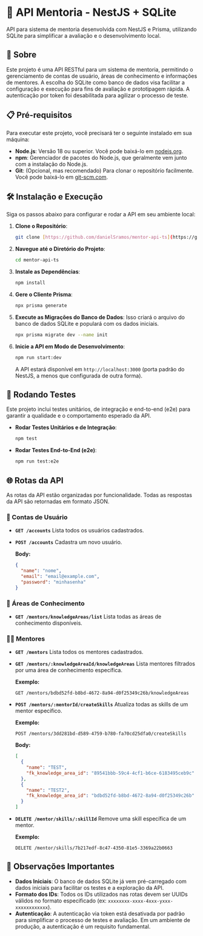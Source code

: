 # 🚀 API Mentoria - NestJS + SQLite

API para sistema de mentoria desenvolvida com NestJS e Prisma, utilizando SQLite para simplificar a avaliação e o desenvolvimento local.

## 🌟 Sobre

Este projeto é uma API RESTful para um sistema de mentoria, permitindo o gerenciamento de contas de usuário, áreas de conhecimento e informações de mentores. A escolha do SQLite como banco de dados visa facilitar a configuração e execução para fins de avaliação e prototipagem rápida. A autenticação por token foi desabilitada para agilizar o processo de teste.

## 📋 Pré-requisitos

Para executar este projeto, você precisará ter o seguinte instalado em sua máquina:

* **Node.js**: Versão 18 ou superior. Você pode baixá-lo em [nodejs.org](https://nodejs.org/).
* **npm**: Gerenciador de pacotes do Node.js, que geralmente vem junto com a instalação do Node.js.
* **Git**: (Opcional, mas recomendado) Para clonar o repositório facilmente. Você pode baixá-lo em [git-scm.com](https://git-scm.com/).

## 🛠️ Instalação e Execução

Siga os passos abaixo para configurar e rodar a API em seu ambiente local:

1.  **Clone o Repositório**:
    ```bash
    git clone [https://github.com/danielSramos/mentor-api-ts](https://github.com/danielSramos/mentor-api-ts)
    ```
2.  **Navegue até o Diretório do Projeto**:
    ```bash
    cd mentor-api-ts
    ```
3.  **Instale as Dependências**:
    ```bash
    npm install
    ```
4.  **Gere o Cliente Prisma**:
    ```bash
    npx prisma generate
    ```
5.  **Execute as Migrações do Banco de Dados**:
    Isso criará o arquivo do banco de dados SQLite e populará com os dados iniciais.
    ```bash
    npx prisma migrate dev --name init
    ```
6.  **Inicie a API em Modo de Desenvolvimento**:
    ```bash
    npm run start:dev
    ```
    A API estará disponível em `http://localhost:3000` (porta padrão do NestJS, a menos que configurada de outra forma).

## 🧪 Rodando Testes

Este projeto inclui testes unitários, de integração e end-to-end (e2e) para garantir a qualidade e o comportamento esperado da API.

* **Rodar Testes Unitários e de Integração**:
    ```bash
    npm test
    ```
* **Rodar Testes End-to-End (e2e)**:
    ```bash
    npm run test:e2e
    ```

## 🌐 Rotas da API

As rotas da API estão organizadas por funcionalidade. Todas as respostas da API são retornadas em formato JSON.

### 👤 Contas de Usuário

* **`GET /accounts`**
    Lista todos os usuários cadastrados.

* **`POST /accounts`**
    Cadastra um novo usuário.

    **Body:**
    ```json
    {
      "name": "nome",
      "email": "email@example.com",
      "password": "minhasenha"
    }
    ```

### 🧠 Áreas de Conhecimento

* **`GET /mentors/knowledgeAreas/list`**
    Lista todas as áreas de conhecimento disponíveis.

### 👨‍🏫 Mentores

* **`GET /mentors`**
    Lista todos os mentores cadastrados.

* **`GET /mentors/:knowledgeAreaId/knowledgeAreas`**
    Lista mentores filtrados por uma área de conhecimento específica.

    **Exemplo:**
    ```
    GET /mentors/bdbd52fd-b8bd-4672-8a94-d0f25349c26b/knowledgeAreas
    ```

* **`POST /mentors/:mentorId/createSkills`**
    Atualiza todas as skills de um mentor específico.

    **Exemplo:**
    ```
    POST /mentors/3dd281bd-d589-4759-b780-fa70cd25dfa0/createSkills
    ```
    **Body:**
    ```json
    [
      {
        "name": "TEST",
        "fk_knowledge_area_id": "89541bbb-59c4-4cf1-b6ce-6183495ceb9c"
      },
      {
        "name": "TEST2",
        "fk_knowledge_area_id": "bdbd52fd-b8bd-4672-8a94-d0f25349c26b"
      }
    ]
    ```

* **`DELETE /mentor/skills/:skillId`**
    Remove uma skill específica de um mentor.

    **Exemplo:**
    ```
    DELETE /mentor/skills/7b217edf-8c47-4350-81e5-3369a22b0663
    ```

## 📌 Observações Importantes

* **Dados Iniciais**: O banco de dados SQLite já vem pré-carregado com dados iniciais para facilitar os testes e a exploração da API.
* **Formato dos IDs**: Todos os IDs utilizados nas rotas devem ser UUIDs válidos no formato especificado (ex: `xxxxxxxx-xxxx-4xxx-yxxx-xxxxxxxxxxxx`).
* **Autenticação**: A autenticação via token está desativada por padrão para simplificar o processo de testes e avaliação. Em um ambiente de produção, a autenticação é um requisito fundamental.